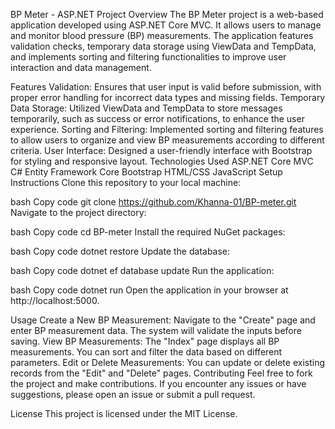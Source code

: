 BP Meter - ASP.NET Project
Overview
The BP Meter project is a web-based application developed using ASP.NET Core MVC. It allows users to manage and monitor blood pressure (BP) measurements. The application features validation checks, temporary data storage using ViewData and TempData, and implements sorting and filtering functionalities to improve user interaction and data management.

Features
Validation: Ensures that user input is valid before submission, with proper error handling for incorrect data types and missing fields.
Temporary Data Storage: Utilized ViewData and TempData to store messages temporarily, such as success or error notifications, to enhance the user experience.
Sorting and Filtering: Implemented sorting and filtering features to allow users to organize and view BP measurements according to different criteria.
User Interface: Designed a user-friendly interface with Bootstrap for styling and responsive layout.
Technologies Used
ASP.NET Core MVC
C#
Entity Framework Core
Bootstrap
HTML/CSS
JavaScript
Setup Instructions
Clone this repository to your local machine:

bash
Copy code
git clone https://github.com/Khanna-01/BP-meter.git
Navigate to the project directory:

bash
Copy code
cd BP-meter
Install the required NuGet packages:

bash
Copy code
dotnet restore
Update the database:

bash
Copy code
dotnet ef database update
Run the application:

bash
Copy code
dotnet run
Open the application in your browser at http://localhost:5000.

Usage
Create a New BP Measurement: Navigate to the "Create" page and enter BP measurement data. The system will validate the inputs before saving.
View BP Measurements: The "Index" page displays all BP measurements. You can sort and filter the data based on different parameters.
Edit or Delete Measurements: You can update or delete existing records from the "Edit" and "Delete" pages.
Contributing
Feel free to fork the project and make contributions. If you encounter any issues or have suggestions, please open an issue or submit a pull request.

License
This project is licensed under the MIT License.
